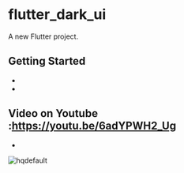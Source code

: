 # flutter_dark_ui

A new Flutter project.

## Getting Started

-
-
Video on Youtube :https://youtu.be/6adYPWH2_Ug
-
-
![hqdefault](https://user-images.githubusercontent.com/78899995/160640337-10f32d91-7153-4876-857e-ab9739408401.jpg)
